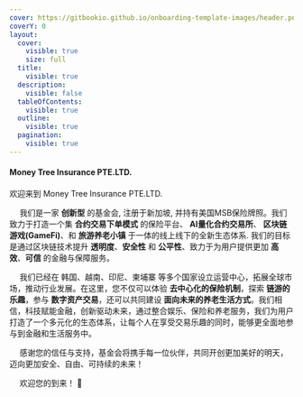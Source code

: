 ```yaml
---
cover: https://gitbookio.github.io/onboarding-template-images/header.png
coverY: 0
layout:
  cover:
    visible: true
    size: full
  title:
    visible: true
  description:
    visible: false
  tableOfContents:
    visible: true
  outline:
    visible: true
  pagination:
    visible: true
---
```


#### Money Tree Insurance PTE.LTD.
欢迎来到 Money Tree Insurance PTE.LTD.
    
&emsp; 我们是一家 **创新型** 的基金会, 注册于新加坡, 并持有美国MSB保险牌照。我们致力于打造一个集 **合约交易下单模式** 的保险平台、 **AI量化合约交易所**、 **区块链游戏(GameFi)**、和 **旅游养老小镇** 于一体的线上线下的全新生态体系. 我们的目标是通过区块链技术提升 **透明度**、**安全性** 和 **公平性**、致力于为用户提供更加 **高效**、**可信** 的金融与保障服务。
    
&emsp; 我们已经在 韩国、越南、印尼、柬埔寨 等多个国家设立运营中心，拓展全球市场，推动行业发展。在这里，您不仅可以体验 **去中心化的保险机制**，探索 **链游的乐趣**，参与 **数字资产交易**，还可以共同建设 **面向未来的养老生活方式**。我们相信，科技赋能金融，创新驱动未来，通过整合娱乐、保险和养老服务，我们为用户打造了一个多元化的生态体系，让每个人在享受交易乐趣的同时，能够更全面地参与到金融和生活服务中。

&emsp; 感谢您的信任与支持，基金会将携手每一位伙伴，共同开创更加美好的明天，迈向更加安全、自由、可持续的未来！

&emsp; 欢迎您的到来！ 🚀


<!-- ### Jump right in

<table data-view="cards"><thead><tr><th></th><th></th><th data-hidden data-card-cover data-type="files"></th><th data-hidden></th><th data-hidden data-card-target data-type="content-ref"></th></tr></thead><tbody><tr><td><strong>Getting Started</strong></td><td>Create your first site</td><td></td><td></td><td><a href="getting-started/quickstart.md">quickstart.md</a></td></tr><tr><td><strong>Basics</strong></td><td>Learn the basics of GitBook</td><td></td><td></td><td><a href="broken-reference">Broken link</a></td></tr><tr><td><strong>Publish your docs</strong></td><td>Share your docs online</td><td></td><td></td><td><a href="getting-started/publish-your-docs.md">publish-your-docs.md</a></td></tr></tbody></table> -->
